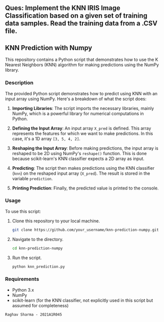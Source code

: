 ## Ques: Implement the KNN IRIS Image Classification based on a given set of training data samples. Read the training data from a .CSV file.

## KNN Prediction with Numpy

This repository contains a Python script that demonstrates how to use the K Nearest Neighbors (KNN) algorithm for making predictions using the NumPy library.

### Description

The provided Python script demonstrates how to predict using KNN with an input array using NumPy. Here's a breakdown of what the script does:

1. **Importing Libraries**: The script imports the necessary libraries, mainly NumPy, which is a powerful library for numerical computations in Python.

2. **Defining the Input Array**: An input array `X_pred` is defined. This array represents the features for which we want to make predictions. In this case, it's a 1D array `[3, 5, 4, 2]`.

3. **Reshaping the Input Array**: Before making predictions, the input array is reshaped to be 2D using NumPy's `reshape()` function. This is done because scikit-learn's KNN classifier expects a 2D array as input.

4. **Predicting**: The script then makes predictions using the KNN classifier (`knn`) on the reshaped input array (`X_pred`). The result is stored in the variable `prediction`.

5. **Printing Prediction**: Finally, the predicted value is printed to the console.

### Usage

To use this script:

1. Clone this repository to your local machine.
   ```bash
   git clone https://github.com/your_username/knn-prediction-numpy.git
   ```

2. Navigate to the directory.
   ```bash
   cd knn-prediction-numpy
   ```

3. Run the script.
   ```bash
   python knn_prediction.py
   ```

### Requirements

- Python 3.x
- NumPy
- scikit-learn (for the KNN classifier, not explicitly used in this script but assumed for completeness)

`Raghav Sharma - 2021A1R045`
